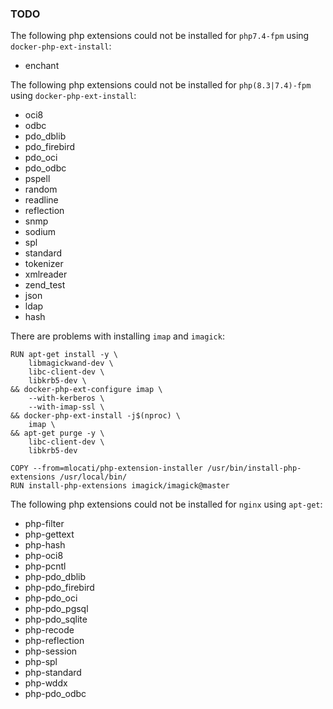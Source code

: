 ### TODO

The following php extensions could not be installed for `php7.4-fpm` using
`docker-php-ext-install`:

- enchant

The following php extensions could not be installed for `php(8.3|7.4)-fpm` using
`docker-php-ext-install`:

- oci8
- odbc
- pdo_dblib
- pdo_firebird
- pdo_oci
- pdo_odbc
- pspell
- random
- readline
- reflection
- snmp
- sodium
- spl
- standard
- tokenizer
- xmlreader
- zend_test
- json
- ldap
- hash

There are problems with installing `imap` and `imagick`:

    RUN apt-get install -y \
        libmagickwand-dev \
		libc-client-dev \
		libkrb5-dev \
	&& docker-php-ext-configure imap \
		--with-kerberos \
		--with-imap-ssl \
	&& docker-php-ext-install -j$(nproc) \
		imap \
	&& apt-get purge -y \
		libc-client-dev \
		libkrb5-dev

    COPY --from=mlocati/php-extension-installer /usr/bin/install-php-extensions /usr/local/bin/
    RUN install-php-extensions imagick/imagick@master

The following php extensions could not be installed for `nginx` using `apt-get`:

- php-filter
- php-gettext
- php-hash
- php-oci8
- php-pcntl
- php-pdo_dblib
- php-pdo_firebird
- php-pdo_oci
- php-pdo_pgsql
- php-pdo_sqlite
- php-recode
- php-reflection
- php-session
- php-spl
- php-standard
- php-wddx
- php-pdo_odbc
